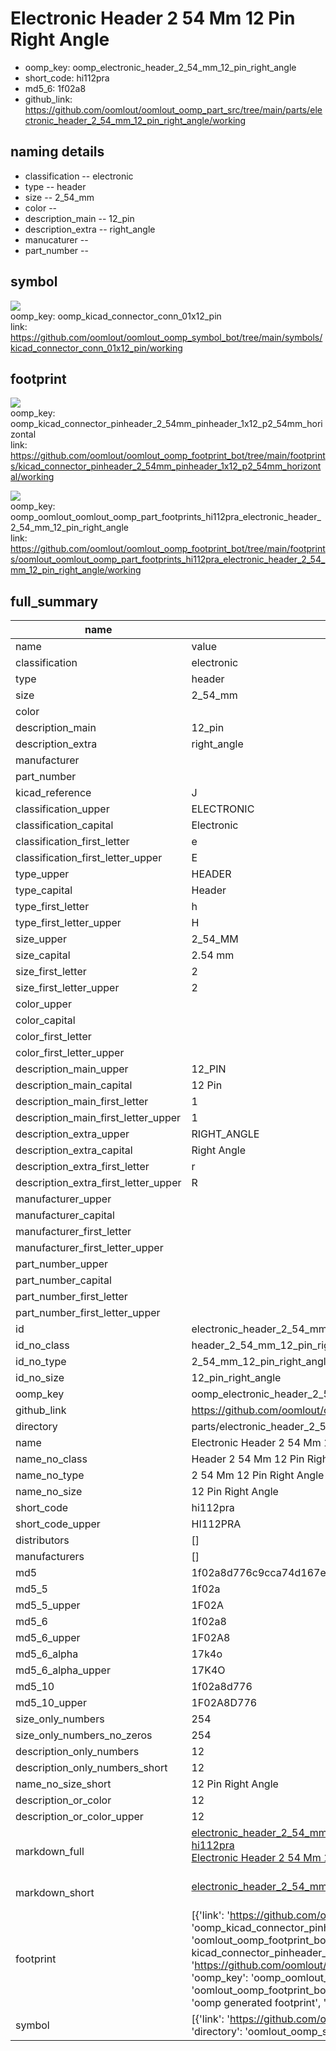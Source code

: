 # Electronic Header 2 54 Mm 12 Pin Right Angle

  
* oomp_key: oomp_electronic_header_2_54_mm_12_pin_right_angle 
* short_code: hi112pra
* md5_6: 1f02a8  
* github_link: https://github.com/oomlout/oomlout_oomp_part_src/tree/main/parts/electronic_header_2_54_mm_12_pin_right_angle/working  
## naming details
* classification -- electronic
* type -- header
* size -- 2_54_mm
* color -- 
* description_main -- 12_pin
* description_extra -- right_angle
* manucaturer -- 
* part_number -- 



## symbol

![](symbol/{index}/working/working_600.png)  
oomp_key: oomp_kicad_connector_conn_01x12_pin  
link: https://github.com/oomlout/oomlout_oomp_symbol_bot/tree/main/symbols/kicad_connector_conn_01x12_pin/working  

## footprint

![](footprint/{index}/working/working_600.png)  
oomp_key: oomp_kicad_connector_pinheader_2_54mm_pinheader_1x12_p2_54mm_horizontal  
link: https://github.com/oomlout/oomlout_oomp_footprint_bot/tree/main/footprints/kicad_connector_pinheader_2_54mm_pinheader_1x12_p2_54mm_horizontal/working  

![](footprint/{index}/working/working_600.png)  
oomp_key: oomp_oomlout_oomlout_oomp_part_footprints_hi112pra_electronic_header_2_54_mm_12_pin_right_angle  
link: https://github.com/oomlout/oomlout_oomp_footprint_bot/tree/main/footprints/oomlout_oomlout_oomp_part_footprints_hi112pra_electronic_header_2_54_mm_12_pin_right_angle/working  

## full_summary
| name | value | 
| --- | --- | 
| name | value | 
| classification | electronic | 
| type | header | 
| size | 2_54_mm | 
| color |  | 
| description_main | 12_pin | 
| description_extra | right_angle | 
| manufacturer |  | 
| part_number |  | 
| kicad_reference | J | 
| classification_upper | ELECTRONIC | 
| classification_capital | Electronic | 
| classification_first_letter | e | 
| classification_first_letter_upper | E | 
| type_upper | HEADER | 
| type_capital | Header | 
| type_first_letter | h | 
| type_first_letter_upper | H | 
| size_upper | 2_54_MM | 
| size_capital | 2.54 mm | 
| size_first_letter | 2 | 
| size_first_letter_upper | 2 | 
| color_upper |  | 
| color_capital |  | 
| color_first_letter |  | 
| color_first_letter_upper |  | 
| description_main_upper | 12_PIN | 
| description_main_capital | 12 Pin | 
| description_main_first_letter | 1 | 
| description_main_first_letter_upper | 1 | 
| description_extra_upper | RIGHT_ANGLE | 
| description_extra_capital | Right Angle | 
| description_extra_first_letter | r | 
| description_extra_first_letter_upper | R | 
| manufacturer_upper |  | 
| manufacturer_capital |  | 
| manufacturer_first_letter |  | 
| manufacturer_first_letter_upper |  | 
| part_number_upper |  | 
| part_number_capital |  | 
| part_number_first_letter |  | 
| part_number_first_letter_upper |  | 
| id | electronic_header_2_54_mm_12_pin_right_angle | 
| id_no_class | header_2_54_mm_12_pin_right_angle | 
| id_no_type | 2_54_mm_12_pin_right_angle | 
| id_no_size | 12_pin_right_angle | 
| oomp_key | oomp_electronic_header_2_54_mm_12_pin_right_angle | 
| github_link | https://github.com/oomlout/oomlout_oomp_part_src/tree/main/parts/electronic_header_2_54_mm_12_pin_right_angle/working | 
| directory | parts/electronic_header_2_54_mm_12_pin_right_angle | 
| name | Electronic Header 2 54 Mm 12 Pin Right Angle | 
| name_no_class | Header 2 54 Mm 12 Pin Right Angle | 
| name_no_type | 2 54 Mm 12 Pin Right Angle | 
| name_no_size | 12 Pin Right Angle | 
| short_code | hi112pra | 
| short_code_upper | HI112PRA | 
| distributors | [] | 
| manufacturers | [] | 
| md5 | 1f02a8d776c9cca74d167ec49dcc4103 | 
| md5_5 | 1f02a | 
| md5_5_upper | 1F02A | 
| md5_6 | 1f02a8 | 
| md5_6_upper | 1F02A8 | 
| md5_6_alpha | 17k4o | 
| md5_6_alpha_upper | 17K4O | 
| md5_10 | 1f02a8d776 | 
| md5_10_upper | 1F02A8D776 | 
| size_only_numbers | 254 | 
| size_only_numbers_no_zeros | 254 | 
| description_only_numbers | 12 | 
| description_only_numbers_short | 12 | 
| name_no_size_short | 12 Pin Right Angle | 
| description_or_color | 12 | 
| description_or_color_upper | 12 | 
| markdown_full | [electronic_header_2_54_mm_12_pin_right_angle](https://github.com/oomlout/oomlout_oomp_part_src/tree/main/parts/electronic_header_2_54_mm_12_pin_right_angle/working)<br>[hi112pra](https://github.com/oomlout/oomlout_oomp_part_src/tree/main/parts/electronic_header_2_54_mm_12_pin_right_angle/working)<br>[Electronic Header 2 54 Mm 12 Pin Right Angle](https://github.com/oomlout/oomlout_oomp_part_src/tree/main/parts/electronic_header_2_54_mm_12_pin_right_angle/working)<br><br> | 
| markdown_short | [electronic_header_2_54_mm_12_pin_right_angle](https://github.com/oomlout/oomlout_oomp_part_src/tree/main/parts/electronic_header_2_54_mm_12_pin_right_angle/working)<br><br> | 
| footprint | [{'link': 'https://github.com/oomlout/oomlout_oomp_footprint_bot/tree/main/foootprntss/kicad_connector_pinheader_2_54mm_pinheader_1x12_p2_54mm_horizontal', 'oomp_key': 'oomp_kicad_connector_pinheader_2_54mm_pinheader_1x12_p2_54mm_horizontal', 'directory': 'oomlout_oomp_footprint_bot/footprints/kicad_connector_pinheader_2_54mm_pinheader_1x12_p2_54mm_horizontal//working/working.kicad_mod', 'note': 'source footprint kicad_connector_pinheader_2_54mm_pinheader_1x12_p2_54mm_horizontal', 'index': 0}, {'link': 'https://github.com/oomlout/oomlout_oomp_footprint_bot/tree/main/foootprntss/oomlout_oomlout_oomp_part_footprints_hi112pra_electronic_header_2_54_mm_12_pin_right_angle', 'oomp_key': 'oomp_oomlout_oomlout_oomp_part_footprints_hi112pra_electronic_header_2_54_mm_12_pin_right_angle', 'directory': 'oomlout_oomp_footprint_bot/footprints/oomlout_oomlout_oomp_part_footprints_hi112pra_electronic_header_2_54_mm_12_pin_right_angle//working/working.kicad_mod', 'note': 'oomp generated footprint', 'index': 1}] | 
| symbol | [{'link': 'https://github.com/oomlout/oomlout_oomp_symbol_bot/tree/main/symbols/kicad_connector_conn_01x12_pin', 'oomp_key': 'oomp_kicad_connector_conn_01x12_pin', 'directory': 'oomlout_oomp_symbol_bot/symbols/kicad_connector_conn_01x12_pin//working/working.kicad_sym', 'index': 0}] | 
